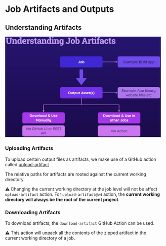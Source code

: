 # Job Artifacts and Outputs

## Understanding Artifacts

<p align="center"><img src ="images/job-artifacts-intro.png" /></p>

### Uploading Artifacts

To upload certain output files as artifacts, we make use of a GitHub action called [upload-artifact](https://github.com/actions/upload-artifact)

The relative paths for artifacts are rooted against the current working directory.

:warning: Changing the current working directory at the job level will not be affect `upload-artifact` action. For `upload-artifact@v4` action, the **current working directory will always be the root of the current project**.

### Downloading Artifacts

To download artifacts, the `download-artifact` GitHub Action can be used. 

:warning: This action will unpack all the contents of the zipped artifact in the current working directory of a job.
